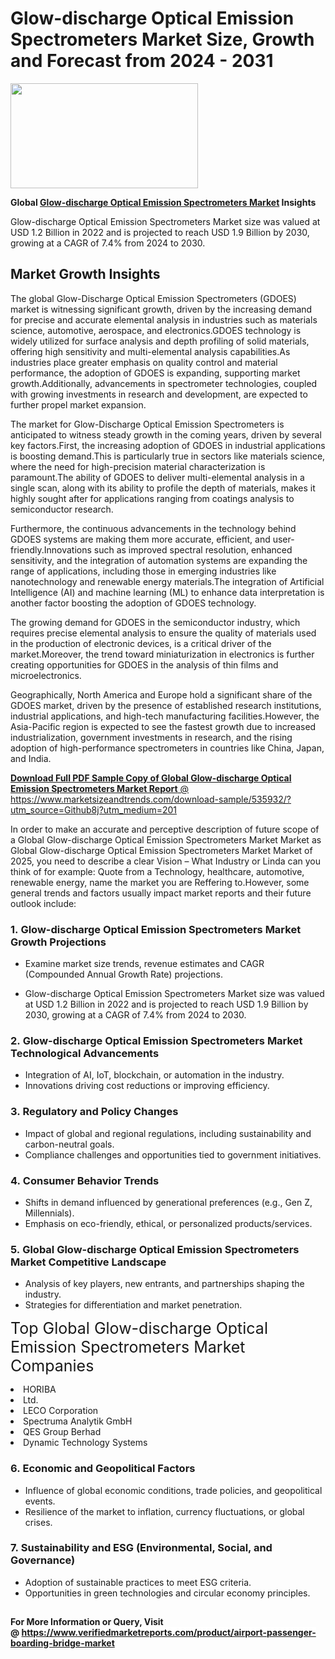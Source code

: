<H1>Glow-discharge Optical Emission Spectrometers Market Size, Growth and Forecast from 2024 - 2031</H1><img class="aligncenter size-medium wp-image-584254" src="https://thirdeyenews.in/wp-content/uploads/2024/09/Global-Market-Research-300x168.jpeg" alt="" width="300" height="168" /><p><strong>Global&nbsp;<a href="https://www.marketsizeandtrends.com/download-sample/535932/?utm_source=Github8j?utm_medium=201">Glow-discharge Optical Emission Spectrometers Market</a> Insights</strong></p><p>Glow-discharge Optical Emission Spectrometers Market size was valued at USD 1.2 Billion in 2022 and is projected to reach USD 1.9 Billion by 2030, growing at a CAGR of 7.4% from 2024 to 2030.</p><p><h2>Market Growth Insights</h2> <p>The global Glow-Discharge Optical Emission Spectrometers (GDOES) market is witnessing significant growth, driven by the increasing demand for precise and accurate elemental analysis in industries such as materials science, automotive, aerospace, and electronics.GDOES technology is widely utilized for surface analysis and depth profiling of solid materials, offering high sensitivity and multi-elemental analysis capabilities.As industries place greater emphasis on quality control and material performance, the adoption of GDOES is expanding, supporting market growth.Additionally, advancements in spectrometer technologies, coupled with growing investments in research and development, are expected to further propel market expansion.</p> <p><a href="#"></a></p> <p>The market for Glow-Discharge Optical Emission Spectrometers is anticipated to witness steady growth in the coming years, driven by several key factors.First, the increasing adoption of GDOES in industrial applications is boosting demand.This is particularly true in sectors like materials science, where the need for high-precision material characterization is paramount.The ability of GDOES to deliver multi-elemental analysis in a single scan, along with its ability to profile the depth of materials, makes it highly sought after for applications ranging from coatings analysis to semiconductor research.</p> <p>Furthermore, the continuous advancements in the technology behind GDOES systems are making them more accurate, efficient, and user-friendly.Innovations such as improved spectral resolution, enhanced sensitivity, and the integration of automation systems are expanding the range of applications, including those in emerging industries like nanotechnology and renewable energy materials.The integration of Artificial Intelligence (AI) and machine learning (ML) to enhance data interpretation is another factor boosting the adoption of GDOES technology.</p> <p>The growing demand for GDOES in the semiconductor industry, which requires precise elemental analysis to ensure the quality of materials used in the production of electronic devices, is a critical driver of the market.Moreover, the trend toward miniaturization in electronics is further creating opportunities for GDOES in the analysis of thin films and microelectronics.</p> <p>Geographically, North America and Europe hold a significant share of the GDOES market, driven by the presence of established research institutions, industrial applications, and high-tech manufacturing facilities.However, the Asia-Pacific region is expected to see the fastest growth due to increased industrialization, government investments in research, and the rising adoption of high-performance spectrometers in countries like China, Japan, and India.</p> <p><a href="#"></p><p><span class=""><strong>Download Full PDF Sample Copy of Global Glow-discharge Optical Emission Spectrometers Market Report</strong> @ <a href="https://www.marketsizeandtrends.com/download-sample/535932/?utm_source=Github8j?utm_medium=201" target="_blank">https://www.marketsizeandtrends.com/download-sample/535932/?utm_source=Github8j?utm_medium=201</a></span></p><p>In order to make an accurate and perceptive description of future scope of a Global&nbsp;Glow-discharge Optical Emission Spectrometers Market Market as Global&nbsp;Glow-discharge Optical Emission Spectrometers Market Market of 2025, you need to describe a clear Vision &ndash; What Industry or Linda can you think of for example: Quote from a Technology, healthcare, automotive, renewable energy, name the market you are Reffering to.However, some general trends and factors usually impact market reports and their future outlook include:</p><h3>1.&nbsp;<strong>Glow-discharge Optical Emission Spectrometers Market Growth Projections</strong></h3><ul><li>Examine market size trends, revenue estimates and CAGR (Compounded Annual Growth Rate) projections.</li><li><p>Glow-discharge Optical Emission Spectrometers Market size was valued at USD 1.2 Billion in 2022 and is projected to reach USD 1.9 Billion by 2030, growing at a CAGR of 7.4% from 2024 to 2030.</p></li></ul><h3>2.&nbsp;<strong>Glow-discharge Optical Emission Spectrometers Market Technological Advancements</strong></h3><ul><li>Integration of AI, IoT, blockchain, or automation in the industry.</li><li>Innovations driving cost reductions or improving efficiency.</li></ul><h3>3.&nbsp;<strong>Regulatory and Policy Changes</strong></h3><ul><li>Impact of global and regional regulations, including sustainability and carbon-neutral goals.</li><li>Compliance challenges and opportunities tied to government initiatives.</li></ul><h3>4.&nbsp;<strong>Consumer Behavior Trends</strong></h3><ul><li>Shifts in demand influenced by generational preferences (e.g., Gen Z, Millennials).</li><li>Emphasis on eco-friendly, ethical, or personalized products/services.</li></ul><h3>5.&nbsp;<strong>Global Glow-discharge Optical Emission Spectrometers Market Competitive Landscape</strong></h3><ul><li>Analysis of key players, new entrants, and partnerships shaping the industry.</li><li>Strategies for differentiation and market penetration.</li></ul><p data-pm-slice="1 1 []"><span style="color: inherit; font-family: inherit; font-size: 25px;">Top Global Glow-discharge Optical Emission Spectrometers Market Companies</span></p><div class="" data-test-id=""><p><li>HORIBA</li><li> Ltd.</li><li> LECO Corporation</li><li> Spectruma Analytik GmbH</li><li> QES Group Berhad</li><li> Dynamic Technology Systems</li></p></div><h3>6.&nbsp;<strong>Economic and Geopolitical Factors</strong></h3><ul><li>Influence of global economic conditions, trade policies, and geopolitical events.</li><li>Resilience of the market to inflation, currency fluctuations, or global crises.</li></ul><h3>7.&nbsp;<strong>Sustainability and ESG (Environmental, Social, and Governance)</strong></h3><ul><li>Adoption of sustainable practices to meet ESG criteria.</li><li>Opportunities in green technologies and circular economy principles.</li></ul><h2><strong style="font-size: 14px;">For More Information or Query, Visit @&nbsp;</strong><a style="background-color: #ffffff; font-size: 14px;" href="https://www.marketsizeandtrends.com/report/glow-discharge-optical-emission-spectrometers-market/" target="_blank">https://www.verifiedmarketreports.com/product/airport-passenger-boarding-bridge-market</a></h2>